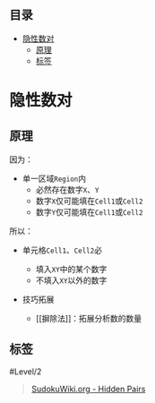 <!-- START doctoc generated TOC please keep comment here to allow auto update -->
<!-- DON'T EDIT THIS SECTION, INSTEAD RE-RUN doctoc TO UPDATE -->
## 目录

- [隐性数对](#%E9%9A%90%E6%80%A7%E6%95%B0%E5%AF%B9)
  - [原理](#%E5%8E%9F%E7%90%86)
  - [标签](#%E6%A0%87%E7%AD%BE)

<!-- END doctoc generated TOC please keep comment here to allow auto update -->

# 隐性数对

## 原理

因为：
- 单一区域`Region`内
	- 必然存在数字`X`、`Y`
	- 数字`X`仅可能填在`Cell1`或`Cell2`
	- 数字`Y`仅可能填在`Cell1`或`Cell2`

所以：
- 单元格`Cell1`、`Cell2`必
	- 填入`XY`中的某个数字
	- 不填入`XY`以外的数字

- 技巧拓展
	- [[摒除法]]：拓展分析数的数量

## 标签

#Level/2

> [SudokuWiki.org - Hidden Pairs](https://www.sudokuwiki.org/Hidden_Candidates#HP)
